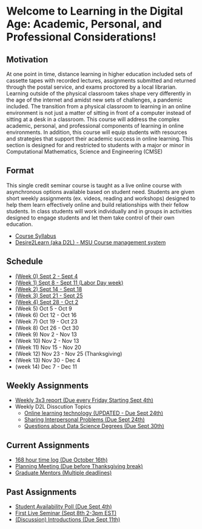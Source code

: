 # Welcome to  Learning in the Digital Age: Academic, Personal, and Professional Considerations!

## Motivation 
At one point in time, distance learning in higher education included sets of cassette tapes with recorded lectures, assignments submitted and returned through the postal service, and exams proctored by a local librarian. Learning outside of the physical classroom takes shape very differently in the age of the internet and amidst new sets of challenges, a pandemic included. The transition from a physical classroom to learning in an online environment is not just a matter of sitting in front of a computer instead of sitting at a desk in a classroom. This course will address the complex academic, personal, and professional components of learning in online environments. In addition, this course will equip students with resources and strategies that support their academic success in online learning. This section is designed for and restricted to students with a major or minor in Computational Mathematics, Science and Engineering (CMSE)

## Format
This single credit seminar course is taught as a live online course with asynchronous options available based on student need.   Students are given short weekly assignments (ex. videos, reading and workshops) designed to help them  learn effectively online and build relationships with their fellow students.   In class students will work individually and in groups in activities designed to engage students and let them take control of their own education.  

- [Course Syllabus](https://docs.google.com/document/d/e/2PACX-1vRT3n1QJyiX8QVwtKLSzMafUcQGJif2ipsgR5giEqchQ5jVBHZRyJKNT30OFifqojdrspXiJUHuGm0Z/pub)
- [Desire2Learn (aka D2L) - MSU Course management system](https://d2l.msu.edu/d2l/home/1172254)

## Schedule

* [(Week 0) Sept 2 - Sept 4](0907-Introduction_video)
* [(Week 1) Sept 8 - Sept 11 (Labor Day week)](0908-Introduction_Seminar)
* [(Week 2) Sept 14 - Sept 18](0914-D2L_Seminar)
* [(Week 3) Sept 21 - Sept 25](0924-Interpersonal_Problem_Solving)
* [(Week 4) Sept 28 - Oct 2](1001-Data_Science_QnA)
* (Week 5) Oct 5 - Oct 9 
* (Week 6) Oct 12 - Oct 16 
* (Week 7) Oct 19 - Oct 23 
* (Week 8) Oct 26 - Oct 30 
* (Week 9) Nov 2 - Nov 13 
* (Week 10) Nov 2 - Nov 13 
* (Week 11) Nov 15 - Nov 20 
* (Week 12) Nov 23 - Nov 25 (Thanksgiving) 
* (Week 13) Nov 30 - Dec 4
* (week 14) Dec 7 - Dec 11 

## Weekly Assignments
* [Weekly 3x3 report (Due every Friday Starting Sept 4th)](3x3_Weekly_Report)
* Weekly D2L Disscution Topics
	* [Online learning technology (UPDATED - Due Sept 24th)](0924-Online_Technology_Questions_and_Ideas)
	* [Sharing Interpersonal Problems (Due Sept 24th)](0925-Sharing_interpersonal_Problems)
	* [Questions about Data Science Degrees (Due Sept 30th)](0930-Questions_about_Data_Science_Degree)
## Current Assignments
* [168 hour time log (Due October 16th)](168_hour_time_log) 
* [Planning Meeting (Due before Thanksgiving break)](Planning_meeting)
* [Graduate Mentors (Multiple deadlines)](Mentors)

## Past Assignments

* [Student Availability Poll (Due Sept 4th)](Availability_Poll)
* [First Live Seminar (Sept 8th 2-3pm EST)](0908-Introduction_Seminar)
* [(Discussion) Introductions (Due Sept 11th)](Introductions)
